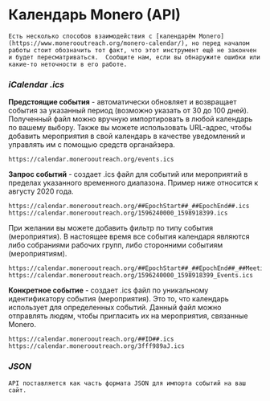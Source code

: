 # Календарь Monero (API)

	Есть несколько способов взаимодействия с [календарём Monero](https://www.monerooutreach.org/monero-calendar/), но перед началом работы стоит обозначить тот факт, что этот инструмент ещё не закончен и будет пересматриваться.  Сообщите нам, если вы обнаружите ошибки или какие-то неточности в его работе.

### _iCalendar .ics_

**Предстоящие события** - автоматически обновляет и возвращает события за указанный период (возможно указать от 30 до 100 дней). Полученный файл можно вручную импортировать в любой календарь по вашему выбору. Также вы можете использовать URL-адрес, чтобы добавить мероприятия в свой календарь в качестве уведомлений и управлять им с помощью средств органайзера.

```
https://calendar.monerooutreach.org/events.ics
```

**Запрос событий** - создает .ics файл для событий или мероприятий в пределах указанного временного диапазона. Пример ниже относится к августу 2020 года.

```
https://calendar.monerooutreach.org/##EpochStart##_##EpochEnd##.ics
https://calendar.monerooutreach.org/1596240000_1598918399.ics
```

При желании вы можете добавить фильтр по типу события (мероприятия). В настоящее время все события календаря являются либо собраниями рабочих групп, либо сторонними событиям (мероприятиям).

```
https://calendar.monerooutreach.org/##EpochStart##_##EpochEnd##_##Meetings|Events##.ics
https://calendar.monerooutreach.org/1596240000_1598918399_Events.ics
```

**Конкретное событие** - создает .ics файл по уникальному идентификатору события (мероприятия). Это то, что календарь использует для определенных событий. Данный файл можно отправлять людям, чтобы пригласить их на мероприятия, связанные Monero.

```
https://calendar.monerooutreach.org/##ID##.ics
https://calendar.monerooutreach.org/3fff989aJ.ics
```

### _JSON_

	API поставляется как часть формата JSON для импорта событий на ваш сайт.
